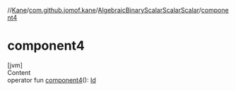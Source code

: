 //[Kane](../../index.md)/[com.github.jomof.kane](../index.md)/[AlgebraicBinaryScalarScalarScalar](index.md)/[component4](component4.md)



# component4  
[jvm]  
Content  
operator fun [component4](component4.md)(): [Id](../../com.github.jomof.kane.impl/index.md#%5Bcom.github.jomof.kane.impl%2FId%2F%2F%2FPointingToDeclaration%2F%5D%2FClasslikes%2F-1537345690)  



